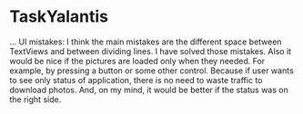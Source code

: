 # TaskYalantis
...
UI mistakes: I think the main mistakes are the different space between TextViews and between dividing lines. I have solved those 
mistakes. Also it would be nice if the pictures are loaded only when they needed. For example, by pressing a button or some other 
control. Because if user wants to see only status of application, there is no need to waste traffic to download photos. And, on my 
mind, it would be better if the status was on the right side.
